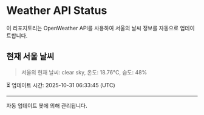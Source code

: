 
# Weather API Status

이 리포지토리는 OpenWeather API를 사용하여 서울의 날씨 정보를 자동으로 업데이트합니다.

## 현재 서울 날씨
> 서울의 현재 날씨: clear sky, 온도: 18.76°C, 습도: 48%

⏳ 업데이트 시간: 2025-10-31 06:33:45 (UTC)

---
자동 업데이트 봇에 의해 관리됩니다.

